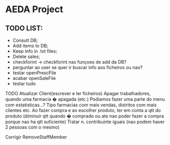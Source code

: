 # **AEDA Project**
## TODO LIST:
  * Consult DB;
  * Add items to DB;
  * Keep info in .txt files;
  * Delete sales;
  * checkforint<int> -> checkforint<unsigned int> nas funçoes de add da DB?
  * perguntar ao user se quer ir buscar info aos ficheiros ou nao?
  * testar openPrescFile
  * acabar openSaleFile
  * testar tudo



TODO
Atualizar Client(escrever e ler ficheiros)
Apagar trabalhadores, quando uma farmacia � apagada (etc.)
Podiamos fazer uma parte do menu com estatisticas...? Tipo farmacias com mais vendas, distritos com mais clientes etc.
Ao fazer compra e ao escolher produto, ter em conta a qtt do produto (diminuir qtt quando � comprado ou ate nao poder fazer a compra porque nao ha qtt suficiente)
Tratar n. contribuinte iguais (nao podem haver 2 pessoas com o mesmo)

Corrigir RemoveStaffMember 
